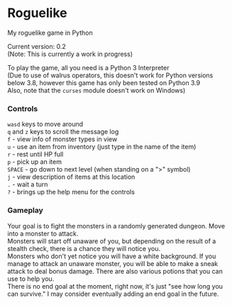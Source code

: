 # Roguelike 
My roguelike game in Python

Current version: 0.2 <br />
(Note: This is currently a work in progress)

To play the game, all you need is a Python 3 Interpreter<br />
(Due to use of walrus operators, this doesn't work for Python versions below 3.8, however this game has only been tested on Python 3.9<br />
Also, note that the `curses` module doesn't work on Windows)

### Controls<br />
`wasd` keys to move around<br />
`q` and `z` keys to scroll the message log<br />
`f` - view info of monster types in view<br />
`u` - use an item from inventory (just type in the name of the item)<br />
`r` - rest until HP full<br />
`p` - pick up an item<br />
`SPACE` - go down to next level (when standing on a ">" symbol)<br />
`j` - view description of items at this location<br />
`.` - wait a turn<br />
`?` - brings up the help menu for the controls

### Gameplay
Your goal is to fight the monsters in a randomly generated dungeon. Move into a monster to attack. <br />
Monsters will start off unaware of you, but depending on the result of a stealth check, there is a chance they will notice you. <br />
Monsters who don't yet notice you will have a white background. If you manage to attack an unaware monster, you will be able to make a sneak attack to deal bonus damage.
There are also various potions that you can use to help you. <br />
There is no end goal at the moment, right now, it's just "see how long you can survive." I may consider eventually adding an end goal in the future.
